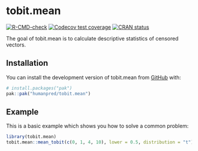 # tobit.mean

<!-- badges: start -->
[![R-CMD-check](https://github.com/humanpred/tobit.mean/actions/workflows/R-CMD-check.yaml/badge.svg)](https://github.com/humanpred/tobit.mean/actions/workflows/R-CMD-check.yaml)
[![Codecov test coverage](https://codecov.io/gh/humanpred/tobit.mean/graph/badge.svg)](https://app.codecov.io/gh/humanpred/tobit.mean)
[![CRAN status](https://www.r-pkg.org/badges/version/tobit.mean)](https://CRAN.R-project.org/package=tobit.mean)
<!-- badges: end -->

The goal of tobit.mean is to calculate descriptive statistics of censored vectors.

## Installation

You can install the development version of tobit.mean from
[GitHub](https://github.com/) with:

``` r
# install.packages("pak")
pak::pak("humanpred/tobit.mean")
```

## Example

This is a basic example which shows you how to solve a common problem:

``` r
library(tobit.mean)
tobit.mean::mean_tobit(c(0, 1, 4, 10), lower = 0.5, distribution = "t")
```
